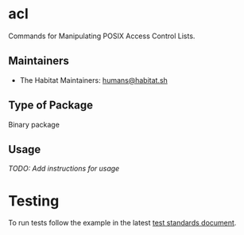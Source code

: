 # acl

Commands for Manipulating POSIX Access Control Lists.

## Maintainers

* The Habitat Maintainers: <humans@habitat.sh>

## Type of Package

Binary package

## Usage

*TODO: Add instructions for usage*

# Testing

To run tests follow the example in the latest [test standards document](https://github.com/habitat-sh/core-plans/blob/master/docs/dev/policy_documents/standards-for-tests.md).
